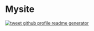 # Mysite
<p align="left">
<a href="https://www.youtube.com/channel/UCqXTIC8hmyigUtYGVykQsug"/>
</a>
<a href="https://twitter.com/SahityaRoy07">
<img src="https://img.shields.io/twitter/url?style=social&url=https%3A%2F%2Frahuldkjain.github.io%2Fgithub-profile-readme-generator" alt="tweet github profile readme generator"/>
</a>
</p>
